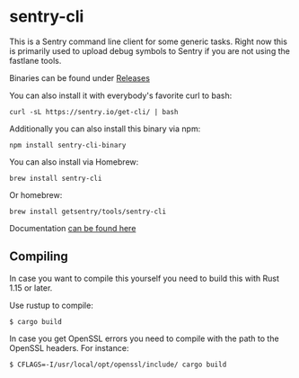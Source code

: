 # sentry-cli

This is a Sentry command line client for some generic tasks.  Right now this
is primarily used to upload debug symbols to Sentry if you are not using the
fastlane tools.

Binaries can be found under [Releases](https://github.com/getsentry/sentry-cli/releases/)

You can also install it with everybody's favorite curl to bash:

    curl -sL https://sentry.io/get-cli/ | bash

Additionally you can also install this binary via npm:

    npm install sentry-cli-binary
    
You can also install via Homebrew:

    brew install sentry-cli

Or homebrew:

    brew install getsentry/tools/sentry-cli

Documentation [can be found here](https://docs.sentry.io/hosted/learn/cli/)

## Compiling

In case you want to compile this yourself you need to build this with Rust
1.15 or later.

Use rustup to compile:

    $ cargo build

In case you get OpenSSL errors you need to compile with the path to the
OpenSSL headers.  For instance:

    $ CFLAGS=-I/usr/local/opt/openssl/include/ cargo build
